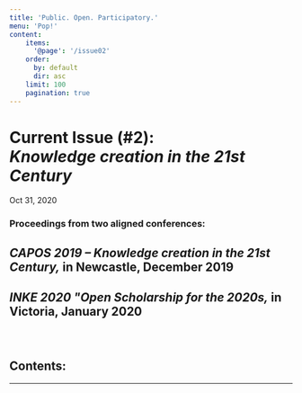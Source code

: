 ```yaml
---
title: 'Public. Open. Participatory.'
menu: 'Pop!'
content:
    items:
      '@page': '/issue02'
    order:
      by: default
      dir: asc
    limit: 100
    pagination: true
---
```



# Current Issue (#2): <br />*Knowledge creation in the 21st Century*

Oct 31, 2020

### Proceedings from two aligned conferences: 

## *CAPOS 2019 – Knowledge creation in the 21st Century,* in Newcastle, December 2019 

## *INKE 2020 "Open Scholarship for the 2020s,* in Victoria, January 2020

###   &nbsp;

<h2>Contents:</h2>

----


